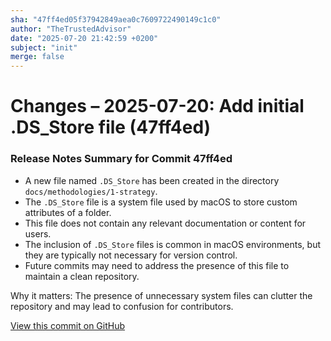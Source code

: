 ```yaml
---
sha: "47ff4ed05f37942849aea0c7609722490149c1c0"
author: "TheTrustedAdvisor"
date: "2025-07-20 21:42:59 +0200"
subject: "init"
merge: false
---
```


# Changes – 2025-07-20: Add initial .DS_Store file (47ff4ed)

### Release Notes Summary for Commit 47ff4ed

- A new file named `.DS_Store` has been created in the directory `docs/methodologies/1-strategy`.
- The `.DS_Store` file is a system file used by macOS to store custom attributes of a folder.
- This file does not contain any relevant documentation or content for users.
- The inclusion of `.DS_Store` files is common in macOS environments, but they are typically not necessary for version control.
- Future commits may need to address the presence of this file to maintain a clean repository.

Why it matters: The presence of unnecessary system files can clutter the repository and may lead to confusion for contributors.

[View this commit on GitHub](https://github.com/TheTrustedAdvisor/FabricAdoptionFramework/commit/47ff4ed05f37942849aea0c7609722490149c1c0)
